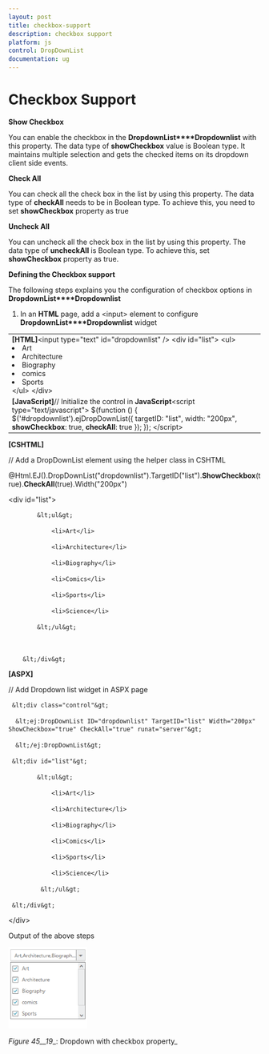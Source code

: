 ```yaml
---
layout: post
title: checkbox-support
description: checkbox support
platform: js
control: DropDownList
documentation: ug
---
```


# Checkbox Support

**Show Checkbox** 

You can enable the checkbox in the **DropdownList****Dropdownlist** with this property. The data type of **showCheckbox** value is Boolean type. It maintains multiple selection and gets the checked items on its dropdown client side events.  

**Check All** 

You can check all the check box in the list by using this property. The data type of **checkAll** needs to be in Boolean type. To achieve this, you need to set **showCheckbox** property as true

**Uncheck All**

You can uncheck all the check box in the list by using this property. The data type of **uncheckAll** is Boolean type. To achieve this, set **showCheckbox** property as true.

**Defining the Checkbox support**

The following steps explains you the configuration of checkbox options in **DropdownList****Dropdownlist**

1. In an **HTML** page, add a &lt;input&gt; element to configure **DropdownList****Dropdownlist** widget


<table>
<tr>
<td>
<b>[HTML]</b>&lt;input type="text" id="dropdownlist" /&gt;  &lt;div id="list"&gt;            &lt;ul&gt;                <li>Art</li>                <li>Architecture</li>                <li>Biography</li>                <li>comics</li>                <li>Sports</li>            &lt;/ul&gt;        &lt;/div&gt;</td></tr>
<tr>
<td>
<b>[JavaScript]</b>// Initialize the control in <b>JavaScript</b>&lt;script type="text/javascript"&gt;              $(function () {            $('#dropdownlist').ejDropDownList({                targetID: "list",                width: "200px",                <b>showCheckbox</b>: true,                <b>checkAll</b>: true                            });        });   &lt;/script&gt;</td></tr>
</table>


**[CSHTML]**

// Add a DropDownList element using the helper class in CSHTML



@Html.EJ().DropDownList("dropdownlist").TargetID("list").**ShowCheckbox**(true).**CheckAll**(true).Width("200px")

  &lt;div id="list"&gt;

            &lt;ul&gt;

                <li>Art</li>

                <li>Architecture</li>

                <li>Biography</li>

                <li>Comics</li>

                <li>Sports</li>

                <li>Science</li>

            &lt;/ul&gt;



        &lt;/div&gt;



**[ASPX]**

// Add Dropdown list widget in ASPX page



     &lt;div class="control"&gt;

      &lt;ej:DropDownList ID="dropdownlist" TargetID="list" Width="200px" ShowCheckbox="true" CheckAll="true" runat="server"&gt;

      &lt;/ej:DropDownList&gt;

     &lt;div id="list"&gt;

            &lt;ul&gt;

                <li>Art</li>

                <li>Architecture</li>

                <li>Biography</li>

                <li>Comics</li>

                <li>Sports</li>

                <li>Science</li>

             &lt;/ul&gt;

     &lt;/div&gt;

&lt;/div&gt;



Output of the above steps



![](checkbox-support_images\checkbox-support_img1.png)

_Figure_ _45__19__: Dropdown with checkbox property_  

